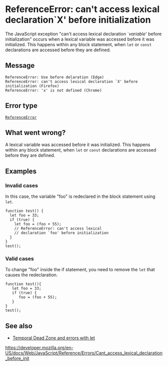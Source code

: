 ReferenceError: can't access lexical declaration\`X' before initialization
==========================================================================

The JavaScript exception "can't access lexical declaration \`*variable*' before initialization" occurs when a lexical variable was accessed before it was initialized. This happens within any block statement, when `let` or `const` declarations are accessed before they are defined.

Message
-------

    ReferenceError: Use before delaration (Edge)
    ReferenceError: can't access lexical declaration `X' before initialization (Firefox)
    ReferenceError: 'x' is not defined (Chrome)

Error type
----------

[`ReferenceError`](../global_objects/referenceerror)

What went wrong?
----------------

A lexical variable was accessed before it was initialized. This happens within any block statement, when `let` or `const` declarations are accessed before they are defined.

Examples
--------

### Invalid cases

In this case, the variable "foo" is redeclared in the block statement using `let`.

    function test() {
      let foo = 33;
      if (true) {
        let foo = (foo + 55);
        // ReferenceError: can't access lexical
        // declaration `foo' before initialization
      }
    }
    test();

### Valid cases

To change "foo" inside the if statement, you need to remove the `let` that causes the redeclaration.

    function test(){
       let foo = 33;
       if (true) {
          foo = (foo + 55);
       }
    }
    test();

See also
--------

-   [Temporal Dead Zone and errors with let](../statements/let#temporal_dead_zone_and_errors_with_let)

<a href="https://developer.mozilla.org/en-US/docs/Web/JavaScript/Reference/Errors/Cant_access_lexical_declaration_before_init" class="_attribution-link">https://developer.mozilla.org/en-US/docs/Web/JavaScript/Reference/Errors/Cant_access_lexical_declaration_before_init</a>
